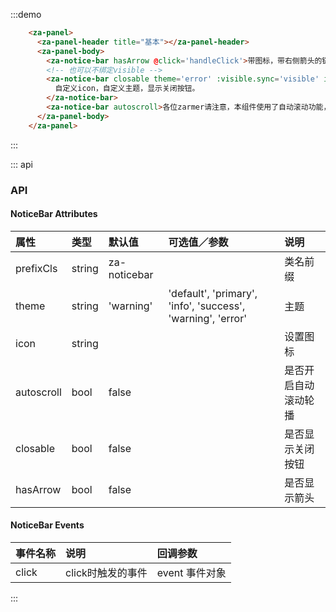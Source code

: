 <script>
export default {
  data() {
    return {
      visible: true,
    }
  },
  methods: {
    handleClick(){
      alert('click this notice!');
    }
  },
};
</script>


:::demo
```html
    <za-panel>
      <za-panel-header title="基本"></za-panel-header>
      <za-panel-body>
        <za-notice-bar hasArrow @click='handleClick'>带图标，带右侧箭头的链接样式</za-notice-bar>
        <!-- 也可以不绑定visible -->
        <za-notice-bar closable theme='error' :visible.sync='visible' icon='wrong-round'>
          自定义icon，自定义主题，显示关闭按钮。
        </za-notice-bar>
        <za-notice-bar autoscroll>各位zarmer请注意，本组件使用了自动滚动功能，更多用法请参见使用文档。</za-notice-bar>
      </za-panel-body>
    </za-panel>
```
:::

::: api
### API

#### NoticeBar Attributes

| 属性 | 类型 | 默认值 | 可选值／参数 | 说明 |
| :--- | :--- | :--- | :--- | :--- |
| prefixCls | string | za-noticebar | | 类名前缀 |
| theme | string | 'warning' | 'default', 'primary', 'info', 'success', 'warning', 'error' | 主题 |
| icon | string | | | 设置图标 |
| autoscroll | bool | false | | 是否开启自动滚动轮播 |
| closable | bool | false | | 是否显示关闭按钮 |
| hasArrow | bool | false | | 是否显示箭头 |

#### NoticeBar Events

| 事件名称 | 说明 | 回调参数 |
| :--- | :--- | :--- |
| click | click时触发的事件 | event 事件对象 |

:::
